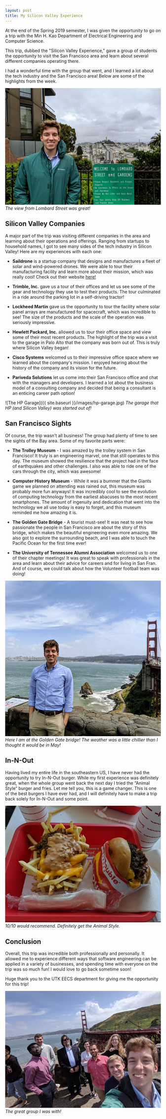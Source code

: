 ```yaml
---
layout: post 
title: My Silicon Valley Experience 
---
```


At the end of the Spring 2019 semester, I was given the opportunity to go on a trip with the Min H. Kao Department of Electrical Engineering and Computer Science.

This trip, dubbed the "Silicon Valley Experience," gave a group of students the opportunity to visit the San Francisco area and learn about several different companies operating there.

I had a wonderful time with the group that went, and I learned a lot about the tech industry and the San Francisco area! Below are some of the highlights from the week.

![Picture of me at Lombard Street](/images/lombard-street.jpg)
*The view from Lombard Street was great!*

## Silicon Valley Companies
A major part of the trip was visiting different companies in the area and learning about their operations and offerings. Ranging from startups to household names, I got to see many sides of the tech industry in Silicon Valley! Here are my experiences with each one:

  - **Saildrone** is a startup company that designs and manufactures a fleet of solar and wind-powered drones. We were able to tour their manufacturing facility and learn more about their mission, which was really cool! Check out their website [here!]("https://www.saildrone.com/")

  - **Trimble, Inc.** gave us a tour of their offices and let us see some of the gear and technology they use to test their products. The tour culminated in a ride around the parking lot in a self-driving tractor!

  - **Lockheed Martin** gave us the opportunity to tour the facility where solar panel arrays are manufactured for spacecraft, which was incredible to see! The size of the products and the scale of the operation was seriously impressive.

  - **Hewlett Packard, Inc.** allowed us to tour their office space and view some of their most recent products. The highlight of the trip was a visit to the garage in Palo Alto that the company was born out of. This is truly where Silicon Valley began!

  - **Cisco Systems** welcomed us to their impressive office space where we learned about the company's mission. I enjoyed hearing about the history of the company and its vision for the future.

  - **Pariveda Solutions** let us come into their San Francisco office and chat with the managers and developers. I learned a lot about the business model of a consulting company and decided that being a consultant is an enticing career path option! 

![The HP Garage]({{ site.baseurl }}/images/hp-garage.jpg)
*The garage that HP (and Silicon Valley) was started out of!*

## San Francisco Sights
Of course, the trip wasn’t all business! The group had plenty of time to see the sights of the Bay area. Some of my favorite parts were:
  - **The Trolley Museum** - I was amazed by the trolley system in San Francisco! It truly is an engineering marvel, one that still operates to this day. The museum showed the resilience that the project had in the face of earthquakes and other challenges. I also was able to ride one of the cars through the city, which was awesome!

  - **Computer History Museum** - While it was a bummer that the Giants game we planned on attending was rained out, this museum was probably more fun anyways! It was incredibly cool to see the evolution of computing technology from the earliest abacuses to the most recent smartphones. The amount of ingenuity and dedication that went into the technology we all use today is easy to forget, and this museum reminded me how amazing it is.

  - **The Golden Gate Bridge** - A tourist must-see! It was neat to see how passionate the people in San Francisco are about the story of this bridge, which makes the beautiful engineering even more amazing. We also got to explore the surrounding beach, and I was able to touch the Pacific Ocean for the first time ever!

  - **The University of Tennessee Alumni Association** welcomed us to one of their chapter meetings! It was great to speak with professionals in the area and learn about their advice for careers and for living in San Fran. And of course, we could talk about how the Volunteer football team was doing!

![Me at the Golden Gate Bridge](/images/me-at-golden-gate.jpg)
*Here I am at the Golden Gate bridge! The weather was a little chillier than I thought it would be in May!*

## In-N-Out
 Having lived my entire life in the southeastern US, I have never had the opportunity to try In-N-Out burger. While my first experience was definitely great, when the whole group went back the next day I tried the “Animal Style” burger and fries. Let me tell you, this is a game changer. This is one of the best burgers I have ever had, and I will definitely have to make a trip back solely for In-N-Out and some point.

![The In-N-Out Animal Style Burger](/images/in-n-out.jpg)
*10/10 would recommend. Definitely get the Animal Style.*

## Conclusion
Overall, this trip was incredible both professionally and personally. It allowed me to experience different ways that software engineering can be applied in a variety of businesses, and spending time with everyone on the trip was so much fun! I would love to go back sometime soon!

Huge thank you to the UTK EECS department for giving me the opportunity for this trip!

![Group Selfie](/images/silicon-valley-experience-group.jpg)
*The great group I was with!*